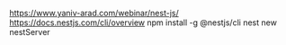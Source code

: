 https://www.yaniv-arad.com/webinar/nest-js/
https://docs.nestjs.com/cli/overview
npm install -g @nestjs/cli
nest new nestServer